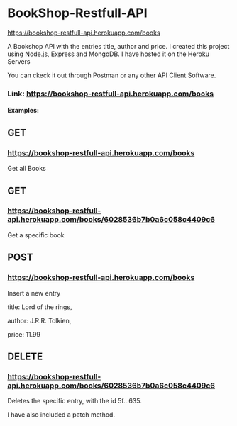 # BookShop-Restfull-API
https://bookshop-restfull-api.herokuapp.com/books

A Bookshop API with the entries title, author and price.
I created this project using Node.js, Express and MongoDB.
I have hosted it on the Heroku Servers 

You can ckeck it out through Postman or any other API Client Software.


### Link: https://bookshop-restfull-api.herokuapp.com/books



#### Examples:


## GET 
### https://bookshop-restfull-api.herokuapp.com/books

Get all Books

## GET
### https://bookshop-restfull-api.herokuapp.com/books/6028536b7b0a6c058c4409c6

Get a specific book


## POST
### https://bookshop-restfull-api.herokuapp.com/books

Insert a new entry

title: Lord of the rings,

author: J.R.R. Tolkien,

price: 11.99


## DELETE
### https://bookshop-restfull-api.herokuapp.com/books/6028536b7b0a6c058c4409c6

Deletes the specific entry, with the id 5f...635.

I have also included a patch method.




